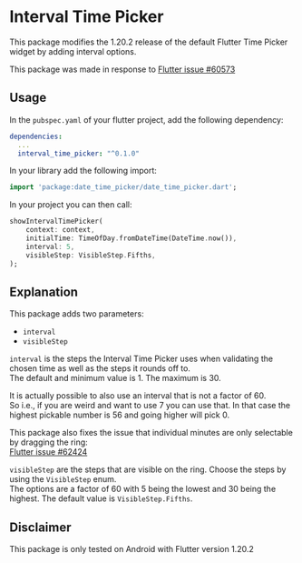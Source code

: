 # Interval Time Picker

This package modifies the 1.20.2 release of the default Flutter Time Picker widget by adding interval options.

This package was made in response to [Flutter issue #60573](https://github.com/flutter/flutter/issues/60573)

## Usage

In the `pubspec.yaml` of your flutter project, add the following dependency:

```yaml
dependencies:
  ...
  interval_time_picker: "^0.1.0"
```

In your library add the following import:

```dart
import 'package:date_time_picker/date_time_picker.dart';
```

In your project you can then call:

```dart
showIntervalTimePicker(
    context: context,
    initialTime: TimeOfDay.fromDateTime(DateTime.now()),
    interval: 5,
    visibleStep: VisibleStep.Fifths,
);
```

## Explanation

This package adds two parameters:
* `interval`
* `visibleStep`

`interval` is the steps the Interval Time Picker uses when validating the chosen time as well as the steps it rounds off to.\
The default and minimum value is 1. The maximum is 30.

It is actually possible to also use an interval that is not a factor of 60.\
So i.e., if you are weird and want to use 7 you can use that. In that case the highest pickable number is 56 and going higher will pick 0.

This package also fixes the issue that individual minutes are only selectable by dragging the ring:\
[Flutter issue #62424](https://github.com/flutter/flutter/issues/62424)

`visibleStep` are the steps that are visible on the ring. Choose the steps by using the `VisibleStep` enum.\
The options are a factor of 60 with 5 being the lowest and 30 being the highest. The default value is `VisibleStep.Fifths`.

## Disclaimer

This package is only tested on Android with Flutter version 1.20.2
